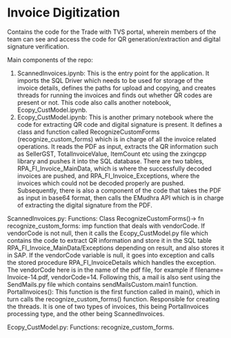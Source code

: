 # Invoice Digitization
Contains the code for the Trade with TVS portal, wherein members of the team can see and access the code for QR generation/extraction and digital signature verification.

Main components of the repo:

1. ScannedInvoices.ipynb: This is the entry point for the application. It imports the SQL Driver which needs to be used for storage of the invoice details, defines the paths for upload and copying, and creates threads for running the invoices and finds out whether QR codes are present or not. This code also calls another notebook, Ecopy_CustModel.ipynb.
2. Ecopy_CustModel.ipynb: This is another primary notebook where the code for extracting QR code and digital signature is present. It defines a class and function called RecognizeCustomForms (recognize_custom_forms) which is in charge of all the invoice related operations. It reads the PDF as input, extracts the QR information such as SellerGST, TotalInvoiceValue, ItemCount etc using the zxingcpp library and pushes it into the SQL database. There are two tables, RPA_FI_Invoice_MainData, which is where the successfully decoded invoices are pushed, and RPA_FI_Invoice_Exceptions, where the invoices which could not be decoded properly are pushed.
Subsequently, there is also a component of the code that takes the PDF as input in base64 format, then calls the EMudhra API which is in charge of extracting the digital signature from the PDF.

ScannedInvoices.py: 
Functions: Class RecognizeCustomForms()-> fn recognize_custom_forms: imp function that deals with vendorCode. If vendorCode is not null, then it calls the Ecopy_CustModel.py file which contains the code to extract QR information and store it in the SQL table RPA_FI_Invoice_MainData/Exceptions depending on result, and also stores it in SAP. If the vendorCode variable is null, it goes into exception and calls the stored procedure RPA_FI_InvoiceDetails which handles the exception. The vendorCode here is in the name of the pdf file, for example if filename= Invoice-14.pdf, vendorCode=14. Following this, a mail is also sent using the SendMails.py file which contains sendMailsCustom.main1 function. 
PortalInvoices(): This function is the first function called in main(), which in turn calls the recognize_custom_forms() function. Responsible for creating the threads. It is one of two types of invoices, this being PortalInvoices processing type, and the other being ScannedInvoices.


Ecopy_CustModel.py: 
Functions: recognize_custom_forms.


